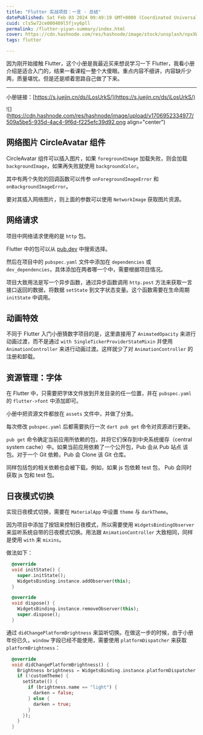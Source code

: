 ```yaml
---
title: "Flutter 实战项目：一言 - 总结"
datePublished: Sat Feb 03 2024 09:49:19 GMT+0000 (Coordinated Universal Time)
cuid: cls5w72ce000409l5fjvy6pll
permalink: /flutter-yiyan-summary/index.html
cover: https://cdn.hashnode.com/res/hashnode/image/stock/unsplash/npxXWgQ33ZQ/upload/6ab92aa8c158611ed0008df9b48487e0.jpeg
tags: flutter

---
```


因为刚开始接触 Flutter，这个小册是我最近买来想说学习一下 Flutter，我看小册介绍是适合入门的，结果一看课程一整个大傻眼。重点内容不细讲，内容缺斤少两，质量堪忧。但是还是顺着思路自己做了下来。

---

小册链接：[https://s.juejin.cn/ds/iLosUrkS/](https://s.juejin.cn/ds/iLosUrkS/)

![](https://cdn.hashnode.com/res/hashnode/image/upload/v1706952334977/509a5be5-935d-4ac4-9f6d-f225efc39d92.png align="center")

## 网络图片 CircleAvatar 组件

CircleAvatar 组件可以插入图片，如果 `foregroundImage` 加载失败，则会加载 `backgroundImage`，如果再失败就使用 `backgroundColor`。

其中有两个失败的回调函数可以传参 `onForegroundImageError` 和 `onBackgroundImageError`。

要对其插入网络图片，则上面的参数可以使用 `NetworkImage` 获取图片资源。

## 网络请求

项目中网络请求使用的是 `http` 包。

Flutter 中的包可以从 [pub.dev](https://pub-web.flutter-io.cn/) 中搜索选择。

然后在项目中的 `pubspec.yaml` 文件中添加在 `dependencies` 或 `dev_dependencies`，具体添加在两者哪一个中，需要根据项目情况。

项目大致用法是写一个异步函数，通过异步函数调用 `http.post` 方法来获取一言接口返回的数据，将数据 `setState` 到文字状态变量。这个函数需要在生命周期 `initState` 中调用。

## 动画特效

不同于 Flutter 入门小册猜数字项目的是，这里直接用了 `AnimatedOpacity` 来进行动画过渡，而不是通过 `with SingleTickerProviderStateMixin` 并使用 `AnimationController` 来进行动画过渡。这样就少了对 `AnimationController` 的注册和卸载。

## 资源管理：字体

在 Flutter 中，只需要把字体文件放到开发目录的任一位置，并在 `pubspec.yaml` 的 `flutter->font` 中添加即可。

小册中把资源文件都放在 `assets` 文件中，并做了分类。

每次修改 `pubspec.yaml` 后都需要执行一次 `dart pub get` 命令对资源进行更新。

`pub get` 命令确定当前应用所依赖的包，并将它们保存到中央系统缓存（central system cache）中。如果当前应用依赖了一个公开包，Pub 会从 Pub 站点 该包。对于一个 Git 依赖，Pub 会 Clone 该 Git 仓库。

同样包括包的相关依赖也会被下载。例如，如果 js 包依赖 test 包， Pub 会同时获取 js 包和 test 包。

## 日夜模式切换

实现日夜模式切换，需要在 `MaterialApp` 中设置 `theme` 与 `darkTheme`。

因为项目中添加了按钮来控制日夜模式，所以需要使用 `WidgetsBindingObserver` 来监听系统自带的日夜模式切换。用法跟 `AnimationController` 大致相同，同样是使用 `with` 来 `mixins`。

做法如下：

```dart
  @override
  void initState() {
    super.initState();
    WidgetsBinding.instance.addObserver(this);
  }

  @override
  void dispose() {
    WidgetsBinding.instance.removeObserver(this);
    super.dispose();
  }
```

通过 `didChangePlatformBrightness` 来监听切换。在做这一步的时候，由于小册年份已久，`window` 字段已经不能使用，需要使用 `platformDispatcher` 来获取 `platformBrightness`：

```dart
  @override
  void didChangePlatformBrightness() {
    Brightness brightness = WidgetsBinding.instance.platformDispatcher.platformBrightness;
    if (!customTheme) {
      setState(() {
        if (brightness.name == "light") {
          darken = false;
        } else {
          darken = true;
        }
      });
    }
  }
```